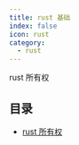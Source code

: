 ```yaml
---
title: rust 基础
index: false
icon: rust
category:
  - rust
---
```


rust 所有权

<!-- more -->



## 目录

- [rust 所有权](1.md)





